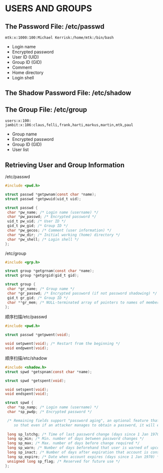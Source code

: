 # USERS AND GROUPS

## The Password File: /etc/passwd
```shell script
mtk:x:1000:100:Michael Kerrisk:/home/mtk:/bin/bash
```
- Login name
- Encrypted password
- User ID (UID)
- Group ID (GID)
- Comment
- Home directory
- Login shell

## The Shadow Password File: /etc/shadow

## The Group File: /etc/group
```shell script
users:x:100:
jambit:x:106:claus,felli,frank,harti,markus,martin,mtk,paul
```
- Group name
- Encrypted password
- Group ID (GID)
- User list

## Retrieving User and Group Information
/etc/passwd
```c
#include <pwd.h>

struct passwd *getpwnam(const char *name);
struct passwd *getpwuid(uid_t uid);

struct passwd {
 char *pw_name; /* Login name (username) */
 char *pw_passwd; /* Encrypted password */
 uid_t pw_uid; /* User ID */
 gid_t pw_gid; /* Group ID */
 char *pw_gecos; /* Comment (user information) */
 char *pw_dir; /* Initial working (home) directory */
 char *pw_shell; /* Login shell */
};
```

/etc/group
```c
#include <grp.h>

struct group *getgrnam(const char *name);
struct group *getgrgid(gid_t gid);

struct group {
 char *gr_name; /* Group name */
 char *gr_passwd; /* Encrypted password (if not password shadowing) */
 gid_t gr_gid; /* Group ID */
 char **gr_mem; /* NULL-terminated array of pointers to names of members listed in /etc/group */
};
```

顺序扫描/etc/passwd
 ```c
#include <pwd.h>

struct passwd *getpwent(void);

void setpwent(void); /* Restart from the beginning */
void endpwent(void);
```

顺序扫描/etc/shadow
```c
#include <shadow.h>
struct spwd *getspnam(const char *name);

struct spwd *getspent(void);

void setspent(void);
void endspent(void);

struct spwd {
 char *sp_namp; /* Login name (username) */
 char *sp_pwdp; /* Encrypted password */

 /* Remaining fields support "password aging", an optional feature that forces users to regularly change their passwords, 
    so that even if an attacker manages to obtain a password, it will eventually cease to be usable. */
 
 long sp_lstchg; /* Time of last password change (days since 1 Jan 1970) */
 long sp_min; /* Min. number of days between password changes */
 long sp_max; /* Max. number of days before change required */
 long sp_warn; /* Number of days beforehand that user is warned of upcoming password expiration */
 long sp_inact; /* Number of days after expiration that account is considered inactive and locked */
 long sp_expire; /* Date when account expires (days since 1 Jan 1970) */
 unsigned long sp_flag; /* Reserved for future use */
};
```